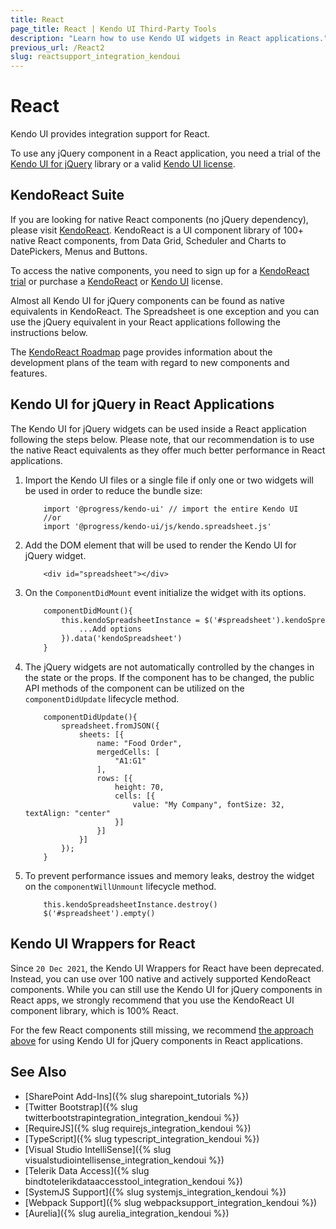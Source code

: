 ```yaml
---
title: React
page_title: React | Kendo UI Third-Party Tools
description: "Learn how to use Kendo UI widgets in React applications."
previous_url: /React2
slug: reactsupport_integration_kendoui
---
```


# React

Kendo UI provides integration support for React.

To use any jQuery component in a React application, you need a trial of the [Kendo UI for jQuery](https://www.telerik.com/kendo-ui#jquery) library or a valid [Kendo UI license](https://www.telerik.com/purchase/kendo-ui).

## KendoReact Suite

If you are looking for native React components (no jQuery dependency), please visit [KendoReact](https://www.telerik.com/kendo-react-ui/). KendoReact is a UI component library of 100+ native React components, from Data Grid, Scheduler and Charts to DatePickers, Menus and Buttons.

To access the native components, you need to sign up for a [KendoReact trial](https://www.telerik.com/download-login-v2-kendo-react-ui/) or purchase a [KendoReact](https://www.telerik.com/kendo-react-ui/pricing/) or [Kendo UI](https://www.telerik.com/purchase/kendo-ui) license.

Almost all Kendo UI for jQuery components can be found as native equivalents in KendoReact. The Spreadsheet is one exception and you can use the jQuery equivalent in your React applications following the instructions below.

The [KendoReact Roadmap](https://www.telerik.com/support/whats-new/kendo-react-ui/roadmap) page provides information about the development plans of the team with regard to new components and features.

## Kendo UI for jQuery in React Applications

The Kendo UI for jQuery widgets can be used inside a React application following the steps below. Please note, that our recommendation is to use the native React equivalents as they offer much better performance in React applications.

1. Import the Kendo UI files or a single file if only one or two widgets will be used in order to reduce the bundle size:

    ```
        import '@progress/kendo-ui' // import the entire Kendo UI
        //or
        import '@progress/kendo-ui/js/kendo.spreadsheet.js'
    ```

1. Add the DOM element that will be used to render the Kendo UI for jQuery widget.

    ```
        <div id="spreadsheet"></div>
    ```

1. On the `ComponentDidMount` event initialize the widget with its options.

    ```html
        componentDidMount(){
            this.kendoSpreadsheetInstance = $('#spreadsheet').kendoSpreadsheet({
                ...Add options
            }).data('kendoSpreadsheet')
        }
    ```

1. The jQuery widgets are not automatically controlled by the changes in the state or the props. If the component has to be changed, the public API methods of the component can be utilized on the `componentDidUpdate` lifecycle method.

    ```
        componentDidUpdate(){
            spreadsheet.fromJSON({
                sheets: [{
                    name: "Food Order",
                    mergedCells: [
                        "A1:G1"
                    ],
                    rows: [{
                        height: 70,
                        cells: [{
                            value: "My Company", fontSize: 32, textAlign: "center"
                        }]
                    }]
                }]
            });
        }
    ```

1. To prevent performance issues and memory leaks, destroy the widget on the `componentWillUnmount` lifecycle method.

    ```
        this.kendoSpreadsheetInstance.destroy()
        $('#spreadsheet').empty()
    ```

## Kendo UI Wrappers for React

Since `20 Dec 2021`, the Kendo UI Wrappers for React have been deprecated. Instead, you can use over 100 native and actively supported KendoReact components. While you can still use the Kendo UI for jQuery components in React apps, we strongly recommend that you use the KendoReact UI component library, which is 100% React.

For the few React components still missing, we recommend [the approach above](#kendo-ui-for-jquery-in-react-applications) for using Kendo UI for jQuery components in React applications.


## See Also

* [SharePoint Add-Ins]({% slug sharepoint_tutorials %})
* [Twitter Bootstrap]({% slug twitterbootstrapintegration_integration_kendoui %})
* [RequireJS]({% slug requirejs_integration_kendoui %})
* [TypeScript]({% slug typescript_integration_kendoui %})
* [Visual Studio IntelliSense]({% slug visualstudiointellisense_integration_kendoui %})
* [Telerik Data Access]({% slug bindtotelerikdataaccesstool_integration_kendoui %})
* [SystemJS Support]({% slug systemjs_integration_kendoui %})
* [Webpack Support]({% slug webpacksupport_integration_kendoui %})
* [Aurelia]({% slug aurelia_integration_kendoui %})
